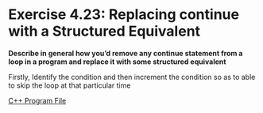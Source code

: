 # Exercise 4.23: Replacing continue with a Structured Equivalent

**Describe in general how you’d remove any continue statement from a loop in a program and replace it with some structured equivalent**

Firstly, Identify the condition and then increment the condition so as to able to skip the loop at that particular time

[C++ Program File](p04_23.cpp)